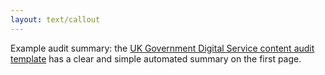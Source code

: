 ```yaml
---
layout: text/callout
---
```

Example audit summary: the [UK Government Digital Service content audit template](/assets/files/content-strategy/govuk-example-audit-sheet.xlsx) has a clear and simple automated summary on the first page.
